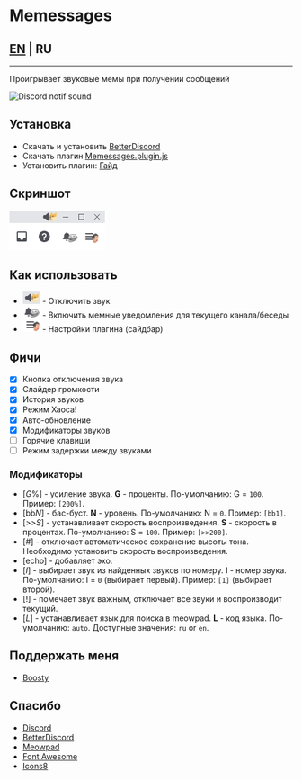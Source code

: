 # Memessages

## [EN](./README.md) | RU

___

Проигрывает звуковые мемы при получении сообщений

![Discord notif sound](https://media.tenor.com/G0_iwgQayKoAAAAd/discord-discord-notif-sound.gif)

## Установка
- Скачать и установить [BetterDiscord](https://betterdiscord.app/)
- Скачать плагин [Memessages.plugin.js](https://raw.githubusercontent.com/Greezor/DiscordMemessages/master/Memessages.plugin.js)
- Установить плагин: [Гайд](https://docs.betterdiscord.app/users/guides/installing-addons)

## Скриншот
![Screenshot](./readme-assets/screenshot.png)

## Как использовать
- ![Mute](./readme-assets/mute.png) - Отключить звук
- ![Channel](./readme-assets/channel.png) - Включить мемные уведомления для текущего канала/беседы
- ![Menu](./readme-assets/menu.png) - Настройки плагина (сайдбар)

## Фичи
- [x] Кнопка отключения звука 
- [x] Слайдер громкости
- [x] История звуков
- [x] Режим Хаоса!
- [x] Авто-обновление
- [x] Модификаторы звуков
- [ ] Горячие клавиши
- [ ] Режим задержки между звуками

### Модификаторы

- [*G*%] - усиление звука. **G** - проценты. По-умолчанию: G = `100`. Пример: `[200%]`.
- [bb*N*] - бас-буст. **N** - уровень. По-умолчанию: N = `0`. Пример: `[bb1]`.
- [>>*S*] - устанавливает скорость воспроизведения. **S** - скорость в процентах. По-умолчанию: S = `100`. Пример: `[>>200]`.
- [#] - отключает автоматическое сохранение высоты тона. Необходимо установить скорость воспроизведения.
- [echo] - добавляет эхо.
- [*I*] - выбирает звук из найденных звуков по номеру. **I** - номер звука. По-умолчанию: I = `0` (выбирает первый). Пример: `[1]` (выбирает второй).
- [!] - помечает звук важным, отключает все звуки и воспроизводит текущий.
- [*L*] - устанавливает язык для поиска в meowpad. **L** - код языка. По-умолчанию: `auto`. Доступные значения: `ru` or `en`.

## Поддержать меня
- [Boosty](https://boosty.to/greezor)

## Спасибо
- [Discord](https://discord.com/)
- [BetterDiscord](https://betterdiscord.app/)
- [Meowpad](https://meowpad.me/)
- [Font Awesome](https://fontawesome.com/)
- [Icons8](https://icons8.ru/)